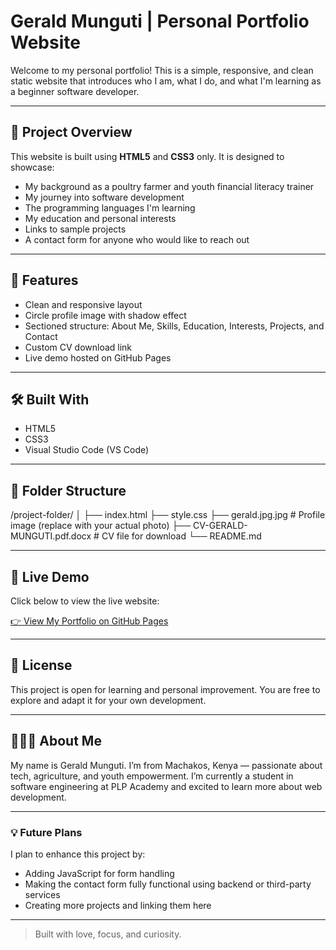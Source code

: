 # Gerald Munguti | Personal Portfolio Website

Welcome to my personal portfolio! This is a simple, responsive, and clean static website that introduces who I am, what I do, and what I'm learning as a beginner software developer.

---

## 🚀 Project Overview

This website is built using **HTML5** and **CSS3** only. It is designed to showcase:

- My background as a poultry farmer and youth financial literacy trainer
- My journey into software development
- The programming languages I'm learning
- My education and personal interests
- Links to sample projects
- A contact form for anyone who would like to reach out

---

## 🎯 Features

- Clean and responsive layout
- Circle profile image with shadow effect
- Sectioned structure: About Me, Skills, Education, Interests, Projects, and Contact
- Custom CV download link
- Live demo hosted on GitHub Pages

---

## 🛠️ Built With

- HTML5
- CSS3
- Visual Studio Code (VS Code)

---

## 📂 Folder Structure

/project-folder/
│
├── index.html
├── style.css
├── gerald.jpg.jpg # Profile image (replace with your actual photo)
├── CV-GERALD-MUNGUTI.pdf.docx # CV file for download
└── README.md


---

## 🔗 Live Demo

Click below to view the live website:

[👉 View My Portfolio on GitHub Pages](https://geraldm-max.github.io/Personal-blog/)

---

## 📄 License

This project is open for learning and personal improvement. You are free to explore and adapt it for your own development.

---

## 🙋🏽‍♂️ About Me

My name is Gerald Munguti. I’m from Machakos, Kenya — passionate about tech, agriculture, and youth empowerment. I’m currently a student in software engineering at PLP Academy and excited to learn more about web development.

---

### 💡 Future Plans

I plan to enhance this project by:
- Adding JavaScript for form handling
- Making the contact form fully functional using backend or third-party services
- Creating more projects and linking them here

---

> Built with love, focus, and curiosity.
